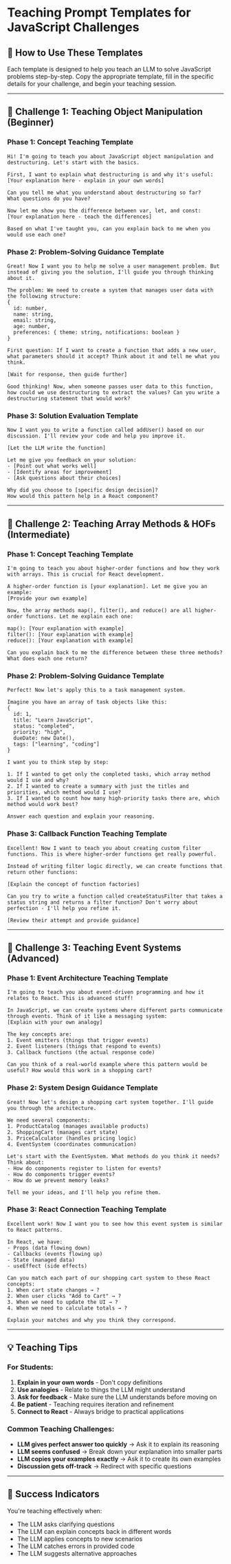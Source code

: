 # Teaching Prompt Templates for JavaScript Challenges

## 🎯 How to Use These Templates

Each template is designed to help you teach an LLM to solve JavaScript problems step-by-step. Copy the appropriate template, fill in the specific details for your challenge, and begin your teaching session.

---

## 📝 Challenge 1: Teaching Object Manipulation (Beginner)

### Phase 1: Concept Teaching Template
```
Hi! I'm going to teach you about JavaScript object manipulation and destructuring. Let's start with the basics.

First, I want to explain what destructuring is and why it's useful:
[Your explanation here - explain in your own words]

Can you tell me what you understand about destructuring so far? 
What questions do you have?

Now let me show you the difference between var, let, and const:
[Your explanation here - teach the differences]

Based on what I've taught you, can you explain back to me when you would use each one?
```

### Phase 2: Problem-Solving Guidance Template
```
Great! Now I want you to help me solve a user management problem. But instead of giving you the solution, I'll guide you through thinking about it.

The problem: We need to create a system that manages user data with the following structure:
{
  id: number,
  name: string,
  email: string,
  age: number,
  preferences: { theme: string, notifications: boolean }
}

First question: If I want to create a function that adds a new user, what parameters should it accept? Think about it and tell me what you think.

[Wait for response, then guide further]

Good thinking! Now, when someone passes user data to this function, how could we use destructuring to extract the values? Can you write a destructuring statement that would work?
```

### Phase 3: Solution Evaluation Template
```
Now I want you to write a function called addUser() based on our discussion. I'll review your code and help you improve it.

[Let the LLM write the function]

Let me give you feedback on your solution:
- [Point out what works well]
- [Identify areas for improvement]
- [Ask questions about their choices]

Why did you choose to [specific design decision]? 
How would this pattern help in a React component?
```

---

## 🔄 Challenge 2: Teaching Array Methods & HOFs (Intermediate)

### Phase 1: Concept Teaching Template
```
I'm going to teach you about higher-order functions and how they work with arrays. This is crucial for React development.

A higher-order function is [your explanation]. Let me give you an example:
[Provide your own example]

Now, the array methods map(), filter(), and reduce() are all higher-order functions. Let me explain each one:

map(): [Your explanation with example]
filter(): [Your explanation with example]
reduce(): [Your explanation with example]

Can you explain back to me the difference between these three methods? What does each one return?
```

### Phase 2: Problem-Solving Guidance Template
```
Perfect! Now let's apply this to a task management system. 

Imagine you have an array of task objects like this:
{
  id: 1,
  title: "Learn JavaScript",
  status: "completed",
  priority: "high",
  dueDate: new Date(),
  tags: ["learning", "coding"]
}

I want you to think step by step:

1. If I wanted to get only the completed tasks, which array method would I use and why?
2. If I wanted to create a summary with just the titles and priorities, which method would I use?
3. If I wanted to count how many high-priority tasks there are, which method would work best?

Answer each question and explain your reasoning.
```

### Phase 3: Callback Function Teaching Template
```
Excellent! Now I want to teach you about creating custom filter functions. This is where higher-order functions get really powerful.

Instead of writing filter logic directly, we can create functions that return other functions:

[Explain the concept of function factories]

Can you try to write a function called createStatusFilter that takes a status string and returns a filter function? Don't worry about perfection - I'll help you refine it.

[Review their attempt and provide guidance]
```

---

## 🛒 Challenge 3: Teaching Event Systems (Advanced)

### Phase 1: Event Architecture Teaching Template
```
I'm going to teach you about event-driven programming and how it relates to React. This is advanced stuff!

In JavaScript, we can create systems where different parts communicate through events. Think of it like a messaging system:
[Explain with your own analogy]

The key concepts are:
1. Event emitters (things that trigger events)
2. Event listeners (things that respond to events)
3. Callback functions (the actual response code)

Can you think of a real-world example where this pattern would be useful? How would this work in a shopping cart?
```

### Phase 2: System Design Guidance Template
```
Great! Now let's design a shopping cart system together. I'll guide you through the architecture.

We need several components:
1. ProductCatalog (manages available products)
2. ShoppingCart (manages cart state)
3. PriceCalculator (handles pricing logic)
4. EventSystem (coordinates communication)

Let's start with the EventSystem. What methods do you think it needs? Think about:
- How do components register to listen for events?
- How do components trigger events?
- How do we prevent memory leaks?

Tell me your ideas, and I'll help you refine them.
```

### Phase 3: React Connection Teaching Template
```
Excellent work! Now I want you to see how this event system is similar to React patterns.

In React, we have:
- Props (data flowing down)
- Callbacks (events flowing up)
- State (managed data)
- useEffect (side effects)

Can you match each part of our shopping cart system to these React concepts:
1. When cart state changes → ?
2. When user clicks "Add to Cart" → ?
3. When we need to update the UI → ?
4. When we need to calculate totals → ?

Explain your matches and why you think they correspond.
```

---

## 💡 Teaching Tips

### For Students:
1. **Explain in your own words** - Don't copy definitions
2. **Use analogies** - Relate to things the LLM might understand
3. **Ask for feedback** - Make sure the LLM understands before moving on
4. **Be patient** - Teaching requires iteration and refinement
5. **Connect to React** - Always bridge to practical applications

### Common Teaching Challenges:
- **LLM gives perfect answer too quickly** → Ask it to explain its reasoning
- **LLM seems confused** → Break down your explanation into smaller parts
- **LLM copies your examples exactly** → Ask it to create its own examples
- **Discussion gets off-track** → Redirect with specific questions

---

## 🎯 Success Indicators

You're teaching effectively when:
- The LLM asks clarifying questions
- The LLM can explain concepts back in different words
- The LLM applies concepts to new scenarios
- The LLM catches errors in provided code
- The LLM suggests alternative approaches